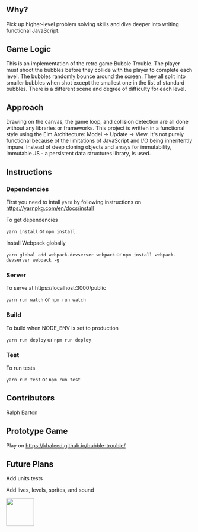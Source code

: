 ## Why?

Pick up higher-level problem solving skills and dive deeper into writing functional JavaScript.

## Game Logic

This is an implementation of the retro game Bubble Trouble. The player must shoot the bubbles before they collide with the player to complete each level. The bubbles randomly bounce around the screen. They all split into smaller bubbles when shot except the smallest one in the list of standard bubbles. There is a different scene and degree of difficulty for each level.  

## Approach

Drawing on the canvas, the game loop, and collision detection are all done without any libraries or frameworks. This project is written in a functional style using the Elm Architecture: Model -> Update -> View. It's not purely functional because of the limitations of JavaScript and I/O being inheritently impure. Instead of deep cloning objects and arrays for immutability, Immutable JS - a persistent data structures library, is used.

## Instructions

### Dependencies

First you need to intall `yarn` by following instructions on https://yarnpkg.com/en/docs/install 

To get dependencies

`yarn install` or `npm install`

Install Webpack globally 

`yarn global add webpack-devserver webpack` or `npm install webpack-devserver webpack -g`

### Server

To serve at https://localhost:3000/public

`yarn run watch` or `npm run watch`

### Build

To build when NODE_ENV is set to production

`yarn run deploy` or `npm run deploy`

### Test

To run tests

`yarn run test` or `npm run test`

## Contributors

Ralph Barton

## Prototype Game

Play on https://khaleed.github.io/bubble-trouble/

## Future Plans

Add units tests

Add lives, levels, sprites, and sound

<a href='http://www.recurse.com' title='Made with love at the Recurse Center'><img src='https://cloud.githubusercontent.com/assets/2883345/11322975/9e575dce-910b-11e5-9f47-1fb1b530a4bd.png' height='75px'/></a>

